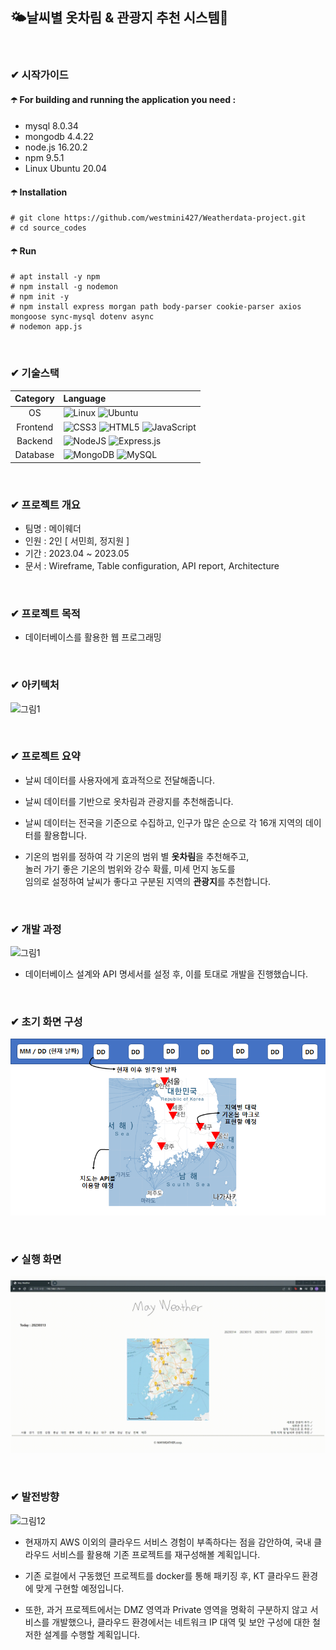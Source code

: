 ## 🌤️날씨별 옷차림 & 관광지 추천 시스템👗

<br/>

###  ✔ 시작가이드
#### ☂️ For building and running the application you need :
- mysql 8.0.34
- mongodb 4.4.22
- node.js 16.20.2
- npm 9.5.1
- Linux Ubuntu 20.04

#### ☂️ Installation
```
# git clone https://github.com/westmini427/Weatherdata-project.git
# cd source_codes
```
#### ☂️ Run
```
# apt install -y npm
# npm install -g nodemon
# npm init -y
# npm install express morgan path body-parser cookie-parser axios mongoose sync-mysql dotenv async
# nodemon app.js
```
<br/>

### ✔ 기술스택

|Category|Language|
|:--:|:--|
|OS|![Linux](https://img.shields.io/badge/Linux-FCC624?style=for-the-badge&logo=linux&logoColor=black) ![Ubuntu](https://img.shields.io/badge/Ubuntu-E95420?style=for-the-badge&logo=ubuntu&logoColor=white)|
|Frontend|![CSS3](https://img.shields.io/badge/css3-%231572B6.svg?style=for-the-badge&logo=css3&logoColor=white) ![HTML5](https://img.shields.io/badge/html5-%23E34F26.svg?style=for-the-badge&logo=html5&logoColor=white) ![JavaScript](https://img.shields.io/badge/javascript-%23323330.svg?style=for-the-badge&logo=javascript&logoColor=%23F7DF1E) |
|Backend|![NodeJS](https://img.shields.io/badge/node.js-6DA55F?style=for-the-badge&logo=node.js&logoColor=white) ![Express.js](https://img.shields.io/badge/express.js-%23404d59.svg?style=for-the-badge&logo=express&logoColor=%2361DAFB)|
|Database|![MongoDB](https://img.shields.io/badge/MongoDB-%234ea94b.svg?style=for-the-badge&logo=mongodb&logoColor=white) ![MySQL](https://img.shields.io/badge/mysql-%2300f.svg?style=for-the-badge&logo=mysql&logoColor=white)|

<br/>

### ✔ 프로젝트 개요

- 팀명 : 메이웨더
- 인원 : 2인 [ 서민희, 정지원 ]
- 기간 : 2023.04 ~ 2023.05
- 문서 : Wireframe, Table configuration, API report, Architecture

<br/>

### ✔ 프로젝트 목적
- 데이터베이스를 활용한 웹 프로그래밍

<br/>

### ✔ 아키텍처
![그림1](https://github.com/westmini427/Weatherdata-project/assets/127065150/6b3d2858-e1bf-42b2-afb0-6cea4c588564)

<br/>

### ✔ 프로젝트 요약

- 날씨 데이터를 사용자에게 효과적으로 전달해줍니다.

- 날씨 데이터를 기반으로 옷차림과 관광지를 추천해줍니다.

- 날씨 데이터는 전국을 기준으로 수집하고, 인구가 많은 순으로 각 16개 지역의 데이터를 활용합니다.

- 기온의 범위를 정하여 각 기온의 범위 별 **옷차림**을 추천해주고, <br/>
놀러 가기 좋은 기온의 범위와 강수 확률, 미세 먼지 농도를 <br/>
임의로 설정하여 날씨가 좋다고 구분된 지역의 **관광지**를 추천합니다.

<br/>

### ✔ 개발 과정
![그림1](https://github.com/westmini427/Weatherdata-project/assets/127065150/e7d9930c-1990-41d8-b819-3d2259dc827a)

- 데이터베이스 설계와 API 명세서를 설정 후, 이를 토대로 개발을 진행했습니다.

<br/>

### ✔ 초기 화면 구성
![Alt text](wireframe.png)

<br/>

### ✔ 실행 화면
![Alt text](%EB%A9%94%EC%9D%B4%EC%9B%A8%EB%8D%94.gif)

<br/>

### ✔ 발전방향 
![그림12](https://github.com/westmini427/Weatherdata-project/assets/127065150/58a3ff60-36da-4fc7-b4fd-4590d4f81989)

- 현재까지 AWS 이외의 클라우드 서비스 경험이 부족하다는 점을 감안하여, 
국내 클라우드 서비스를 활용해 기존 프로젝트를 재구성해볼 계획입니다. 

- 기존 로컬에서 구동했던 프로젝트를 docker를 통해 패키징 후, KT 클라우드 환경에 맞게 구현할 예정입니다. 

- 또한, 과거 프로젝트에서는 DMZ 영역과 Private 영역을 명확히 구분하지 않고 서비스를 개발했으나, 클라우드 환경에서는 네트워크 IP 대역 및 보안 구성에 대한 철저한 설계를 수행할 계획입니다. 


